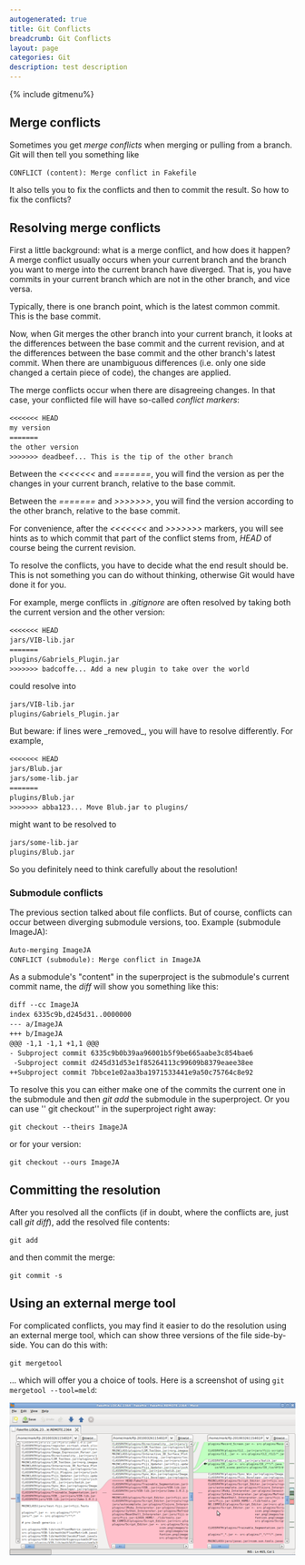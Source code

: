 ```yaml
---
autogenerated: true
title: Git Conflicts
breadcrumb: Git Conflicts
layout: page
categories: Git
description: test description
---
```


{% include gitmenu%}


## Merge conflicts

Sometimes you get *merge conflicts* when merging or pulling from a branch. Git will then tell you something like

`CONFLICT (content): Merge conflict in Fakefile`

It also tells you to fix the conflicts and then to commit the result. So how to fix the conflicts?

## Resolving merge conflicts

First a little background: what is a merge conflict, and how does it happen? A merge conflict usually occurs when your current branch and the branch you want to merge into the current branch have diverged. That is, you have commits in your current branch which are not in the other branch, and vice versa.

Typically, there is one branch point, which is the latest common commit. This is the base commit.

Now, when Git merges the other branch into your current branch, it looks at the differences between the base commit and the current revision, and at the differences between the base commit and the other branch's latest commit. When there are unambiguous differences (i.e. only one side changed a certain piece of code), the changes are applied.

The merge conflicts occur when there are disagreeing changes. In that case, your conflicted file will have so-called *conflict markers*:

`<<<<<<< HEAD`  
`my version`  
`=======`  
`the other version`  
`>>>>>>> deadbeef... This is the tip of the other branch`

Between the *\<\<\<\<\<\<\<* and *=======*, you will find the version as per the changes in your current branch, relative to the base commit.

Between the *=======* and *\>\>\>\>\>\>\>*, you will find the version according to the other branch, relative to the base commit.

For convenience, after the *\<\<\<\<\<\<\<* and *\>\>\>\>\>\>\>* markers, you will see hints as to which commit that part of the conflict stems from, *HEAD* of course being the current revision.

To resolve the conflicts, you have to decide what the end result should be. This is not something you can do without thinking, otherwise Git would have done it for you.

For example, merge conflicts in *.gitignore* are often resolved by taking both the current version and the other version:

`<<<<<<< HEAD`  
`jars/VIB-lib.jar`  
`=======`  
`plugins/Gabriels_Plugin.jar`  
`>>>>>>> badcoffe... Add a new plugin to take over the world`

could resolve into

`jars/VIB-lib.jar`  
`plugins/Gabriels_Plugin.jar`

But beware: if lines were \_removed\_, you will have to resolve differently. For example,

`<<<<<<< HEAD`  
`jars/Blub.jar`  
`jars/some-lib.jar`  
`=======`  
`plugins/Blub.jar`  
`>>>>>>> abba123... Move Blub.jar to plugins/`

might want to be resolved to

`jars/some-lib.jar`  
`plugins/Blub.jar`

So you definitely need to think carefully about the resolution\!

### Submodule conflicts

The previous section talked about file conflicts. But of course, conflicts can occur between diverging submodule versions, too. Example (submodule ImageJA):

`Auto-merging ImageJA`  
`CONFLICT (submodule): Merge conflict in ImageJA`

As a submodule's "content" in the superproject is the submodule's current commit name, the *diff* will show you something like this:

`diff --cc ImageJA`  
`index 6335c9b,d245d31..0000000`  
`--- a/ImageJA`  
`+++ b/ImageJA`  
`@@@ -1,1 -1,1 +1,1 @@@`  
`- Subproject commit 6335c9b0b39aa96001b5f9be665aabe3c854bae6`  
` -Subproject commit d245d31d53e1f85264113c99609b8379eaee38ee`  
`++Subproject commit 7bbce1e02aa3ba1971533441e9a50c75764c8e92`

To resolve this you can either make one of the commits the current one in the submodule and then *git add* the submodule in the superproject. Or you can use '' git checkout'' in the superproject right away:

`git checkout --theirs ImageJA`

or for your version:

`git checkout --ours ImageJA`

## Committing the resolution

After you resolved all the conflicts (if in doubt, where the conflicts are, just call *git diff*), add the resolved file contents:

`git add `<file>

and then commit the merge:

`git commit -s`

## Using an external merge tool

For complicated conflicts, you may find it easier to do the resolution using an external merge tool, which can show three versions of the file side-by-side. You can do this with:

`git mergetool`

... which will offer you a choice of tools. Here is a screenshot of using `git mergetool --tool=meld`:

<img src="/images/pages/Meld-example.png" width="750"/>


